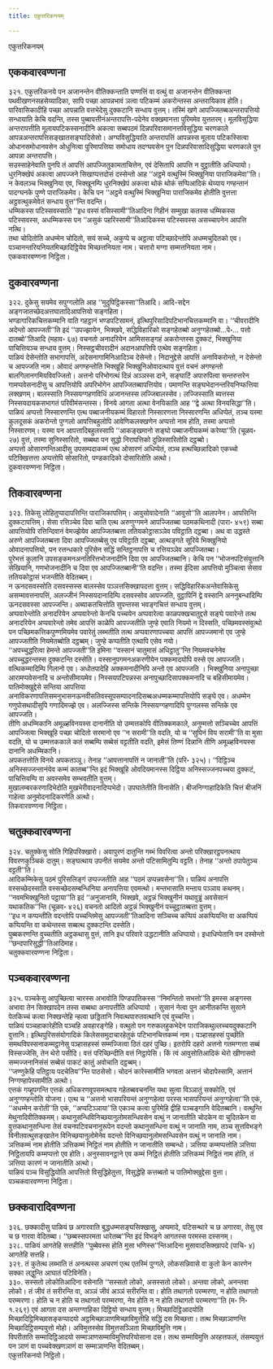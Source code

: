 ```yaml
---
title: एकुत्तरिकनयम्

---
```

एकुत्तरिकनयम्  


## एककवारवण्णना

३२१. एकुत्तरिकनये पन अजानन्तेन वीतिक्कन्ताति पण्णत्तिं वा वत्थुं वा अजानन्तेन वीतिक्कन्ता पथवीखणनसहसेय्यादिका, सापि पच्छा आपन्नभावं ञत्वा पटिकम्मं अकरोन्तस्स अन्तरायिकाव होति।  
पारिवासिकादीहि पच्छा आपन्नाति वत्तभेदेसु दुक्कटानि सन्धाय वुत्तम्। तस्मिं खणे आपज्जितब्बअन्तरापत्तियो सन्धायाति केचि वदन्ति, तस्स पुब्बापत्तीनंअन्तरापत्ति-पदेनेव वक्खमानत्ता पुरिममेव युत्ततरम्। मूलविसुद्धिया अन्तरापत्तीति मूलायपटिकस्सनादीनि अकत्वा सब्बपठमं दिन्नपरिवासमानत्तविसुद्धिया चरणकाले आपन्नअन्तरापत्तिसङ्खातसङ्घादिसेसो। अग्घविसुद्धियाति अन्तरापत्तिं आपन्नस्स मूलाय पटिकस्सित्वा ओधानसमोधानवसेन ओधुनित्वा पुरिमापत्तिया समोधाय तदग्घवसेन पुन दिन्नपरिवासादिसुद्धिया चरणकाले पुन आपन्ना अन्तरापत्ति।  
सउस्साहेनेवाति पुनपि तं आपत्तिं आपज्जितुकामताचित्तेन, एवं देसितापि आपत्ति न वुट्ठातीति अधिप्पायो। धुरनिक्खेपं अकत्वा आपज्जने सिखाप्पत्तदोसं दस्सेन्तो आह ‘‘अट्ठमे वत्थुस्मिं भिक्खुनिया पाराजिकमेवा’’ति। न केवलञ्च भिक्खुनिया एव, भिक्खूनम्पि धुरनिक्खेपं अकत्वा थोकं थोकं सप्पिआदिकं थेय्याय गण्हन्तानं पादग्घनके पुण्णे पाराजिकमेव। केचि पन ‘‘अट्ठमे वत्थुस्मिं भिक्खुनिया पाराजिकमेव होतीति वुत्तत्ता अट्ठवत्थुकमेवेतं सन्धाय वुत्त’’न्ति वदन्ति।  
धम्मिकस्स पटिस्सवस्साति ‘‘इध वस्सं वसिस्सामी’’तिआदिना गिहीनं सम्मुखा कतस्स धम्मिकस्स पटिस्सवस्स, अधम्मिकस्स पन ‘‘असुकं पहरिस्सामी’’तिआदिकस्स पटिस्सवस्स असच्चापनेन आपत्ति नत्थि।  
तथा चोदितोति अधम्मेन चोदितो, सयं सच्चे, अकुप्पे च अट्ठत्वा पटिच्छादेन्तोपि अधम्मचुदितको एव। पञ्चानन्तरियनियतमिच्छादिट्ठियेव मिच्छत्तनियता नाम। चत्तारो मग्गा सम्मत्तनियता नाम।  
एककवारवण्णना निट्ठिता।  


## दुकवारवण्णना

३२२. दुकेसु सयमेव सपुग्गलोति आह ‘‘मुदुपिट्ठिकस्सा’’तिआदि। आदि-सद्देन अङ्गजातच्छेदअत्तघातादिआपत्तियो सङ्गहिता।  
भण्डागारिकचित्तकम्मानि वाति गहट्ठानं भण्डपटिसामनं, इत्थिपुरिसादिपटिभानचित्तकम्मानि वा। ‘‘चीवरादीनि अदेन्तो आपज्जती’’ति इदं ‘‘उपज्झायेन, भिक्खवे, सद्धिविहारिको सङ्गहेतब्बो अनुग्गहेतब्बो…पे॰… पत्तो दातब्बो’’तिआदि (महाव॰ ६७) वचनतो अनादरियेन आमिससङ्गहं अकरोन्तस्स दुक्कटं, भिक्खुनिया पाचित्तियञ्च सन्धाय वुत्तम्। निस्सट्ठचीवरादीनं अदानआपत्तिपि एत्थेव सङ्गहिता।  
पाळियं देसेन्तोति सभागापत्तिं, अदेसनागामिनिआदिञ्च देसेन्तो। निदानुद्देसे आपत्तिं अनाविकरोन्तो, न देसेन्तो च आपज्जति नाम। ओवादं अगण्हन्तोति भिक्खूहि भिक्खुनिओवादत्थाय वुत्तं वचनं अगण्हन्तो बालगिलानगमियविवज्जितो। अत्तनो परिभोगत्थं दिन्नं अञ्ञस्स दाने, सङ्घाटिं अपारुपित्वा सन्तरुत्तरेन गामप्पवेसनादीसु च आपत्तियोपि अपरिभोगेन आपज्जितब्बापत्तियोव। पमाणन्ति सङ्घभेदानन्तरियनिप्फत्तिया लक्खणम्। बालस्साति निस्सयग्गहणविधिं अजानन्तस्स लज्जिबालस्सेव। लज्जिस्साति ब्यत्तस्स निस्सयदायकसभागतं परिवीमंसन्तस्स। विनये आगता अत्था वेनयिकाति आह ‘‘द्वे अत्था विनयसिद्धा’’ति।  
पाळियं अप्पत्तो निस्सारणन्ति एत्थ पब्बाजनीयकम्मं विहारतो निस्सारणत्ता निस्सारणन्ति अधिप्पेतं, तञ्च यस्मा कुलदूसकं अकरोन्तो पुग्गलो आपत्तिबहुलोपि आवेणिकलक्खणेन अप्पत्तो नाम होति, तस्मा अप्पत्तो निस्सारणम्। यस्मा पन आपत्तादिबहुलस्सापि ‘‘आकङ्खमानो सङ्घो पब्बाजनीयकम्मं करेय्या’’ति (चूळव॰ २७) वुत्तं, तस्मा सुनिस्सारितो, सब्बथा पन सुद्धो निरापत्तिको दुन्निस्सारितोति दट्ठब्बो।  
अप्पत्तो ओसारणन्तिआदीसु उपसम्पदाकम्मं एत्थ ओसारणं अधिप्पेतं, तञ्च हत्थच्छिन्नादिको एकच्चो पटिक्खित्तत्ता अप्पत्तोपि सोसारितो, पण्डकादिको दोसारितोति अत्थो।  
दुकवारवण्णना निट्ठिता।  


## तिकवारवण्णना

३२३. तिकेसु लोहितुप्पादापत्तिन्ति पाराजिकापत्तिम्। आवुसोवादेनाति ‘‘आवुसो’’ति आलपनेन। आपत्तिन्ति दुक्कटापत्तिम्। सेसा रत्तिञ्चेव दिवा चाति एत्थ अरुणुग्गमने आपज्जितब्बा पठमकथिनादी (पारा॰ ४५९) सब्बा आपत्तियोपि रत्तिन्दिवानं वेमज्झेयेव आपज्जितब्बत्ता ततियकोट्ठासञ्ञेव पविट्ठाति दट्ठब्बा। अथ वा उद्धस्ते अरुणे आपज्जितब्बत्ता दिवा आपज्जितब्बेसु एव पविट्ठाति दट्ठब्बा, अत्थङ्गते सूरिये भिक्खुनियो ओवादनापत्तियो, पन रत्तन्धकारे पुरिसेन सद्धिं सन्तिट्ठनापत्ति च रत्तियञ्ञेव आपज्जितब्बा।  
पुरेभत्तं कुलानि उपसङ्कमनअनतिरित्तभोजनादीनि दिवा एव आपज्जितब्बानि। केचि पन ‘‘भोजनपटिसंयुत्तानि सेखियानि, गणभोजनादीनि च दिवा एव आपज्जितब्बानी’’ति वदन्ति। तस्मा ईदिसा आपत्तियो मुञ्चित्वा सेसाव ततियकोट्ठासं भजन्तीति वेदितब्बम्।  
न ऊनदसवस्सोति दसवस्सस्स बालस्सेव पञ्ञत्तसिक्खापदत्ता वुत्तम्। सद्धिविहारिकअन्तेवासिकेसु असम्मावत्तनापत्तिं, अलज्जीनं निस्सयदानादिम्पि दसवस्सोव आपज्जति, वुट्ठापिनिं द्वे वस्सानि अननुबन्धादिम्पि ऊनदसवस्सा आपज्जन्ति। अब्याकतचित्तोति सुपन्तस्स भवङ्गचित्तं सन्धाय वुत्तम्।  
अप्पवारेन्तोति अनादरियेन अप्पवारेन्तो केनचि पच्चयेन अप्पवारेत्वा काळपक्खचातुद्दसे सङ्घे पवारेन्ते तत्थ अनादरियेन अप्पवारेन्तो तमेव आपत्तिं काळेपि आपज्जतीति जुण्हे एवाति नियमो न दिस्सति, पच्छिमवस्संवुत्थो पन पच्छिमकत्तिकपुण्णमियमेव पवारेतुं लब्भतीति तत्थ अप्पवारणापच्चया आपत्तिं आपज्जमानो एव जुण्हे आपज्जतीति नियमेतब्बोति दट्ठब्बम्। जुण्हे कप्पतीति एत्थापि एसेव नयो।  
‘‘अपच्चुद्धरित्वा हेमन्ते आपज्जती’’ति इमिना ‘‘वस्सानं चातुमासं अधिट्ठातु’’न्ति नियमवचनेनेव अपच्चुद्धरन्तस्स दुक्कटन्ति दस्सेति। वस्सानुपगमनअकरणीयेन पक्कमादयोपि वस्से एव आपज्जति। वत्थिकम्मादिम्पि गिलानो एव। अधोतपादेहि अक्कमनादीनिपि अन्तो एव आपज्जति । भिक्खुनिया अनापुच्छा आरामप्पवेसनादि च अन्तोसीमायमेव। निस्सयपटिपन्नस्स अनापुच्छादिसापक्कमनादि च बहिसीमायमेव। पातिमोक्खुद्देसे सन्तिया आपत्तिया अनाविकरणापत्तिसमनुभासनऊनवीसतिवस्सूपसम्पादनादिसब्बअधम्मकम्मापत्तियोपि सङ्घे एव। अधम्मेन गणुपोसथादीसुपि गणादिमज्झे एव। अलज्जिस्स सन्तिके निस्सयग्गहणादिपि पुग्गलस्स सन्तिके एव आपज्जति।  
तीणि अधम्मिकानि अमूळ्हविनयस्स दानानीति यो उम्मत्तकोपि वीतिक्कमकाले, अनुम्मत्तो सञ्चिच्चेव आपत्तिं आपज्जित्वा भिक्खूहि पच्छा चोदितो सरमानो एव ‘‘न सरामी’’ति वदति, यो च ‘‘सुपिनं विय सरामी’’ति वा मुसा वदति, यो च उम्मत्तककाले कतं सब्बम्पि सब्बेसं वट्टतीति वदति, इमेसं तिण्णं दिन्नानि तीणि अमूळ्हविनयस्स दानानि अधम्मिकानि।  
अपकतत्तोति विनये अपकतञ्ञू। तेनाह ‘‘आपत्तानापत्तिं न जानाती’’ति (परि॰ ३२५)। ‘‘दिट्ठिञ्च अनिस्सज्जन्तानंयेव कम्मं कातब्ब’’न्ति इदं भिक्खूहि ओवदियमानस्स दिट्ठिया अनिस्सज्जनपच्चया दुक्कटं, पाचित्तियम्पि वा अवस्समेव सम्भवतीति वुत्तम्।  
मुखालम्बरकरणादिभेदोति मुखभेरीवादनादिप्पभेदो। उपघातेतीति विनासेति। बीजनिग्गाहादिकेति चित्तं बीजनिं गाहेत्वा अनुमोदनादिकरणेति अत्थो।  
तिकवारवण्णना निट्ठिता।  


## चतुक्कवारवण्णना

३२४. चतुक्केसु सोति गिहिपरिक्खारो। अवापुरणं दातुन्ति गब्भं विवरित्वा अन्तो परिक्खारट्ठपनत्थाय विवरणकुञ्चिकं दातुम्। सङ्घत्थाय उपनीतं सयमेव अन्तो पटिसामितुम्पि वट्टति। तेनाह ‘‘अन्तो ठपापेतुञ्च वट्टती’’ति।  
आदिकम्मिकेसु पठमं पुरिसलिङ्गं उप्पज्जतीति आह ‘‘पठमं उप्पन्नवसेना’’ति। पाळियं अनापत्ति वस्सच्छेदस्साति वस्सच्छेदसम्बन्धिनिया अनापत्तिया एवमत्थो। मन्तभासाति मन्ताय पञ्ञाय कथनम्। ‘‘नवमभिक्खुनितो पट्ठाया’’ति इदं ‘‘अनुजानामि, भिक्खवे, अट्ठन्नं भिक्खुनीनं यथावुड्ढं अवसेसानं यथाकतिक’’न्ति (चूळव॰ ४२६) वचनतो आदितो अट्ठन्नं भिक्खुनीनं पच्चुट्ठातब्बत्ता वुत्तम्।  
‘‘इध न कप्पन्तीति वदन्तोपि पच्चन्तिमेसु आपज्जती’’तिआदिना सञ्चिच्च कप्पियं अकप्पियन्ति वा अकप्पियं कप्पियन्ति वा कथेन्तस्स सब्बत्थ दुक्कटन्ति दस्सेति।  
पुब्बकरणन्ति वुच्चतीति अट्ठकथासु वुत्तं, तानि इध परिवारे उद्धटानीति अधिप्पायो। इधाधिप्पेतानि पन दस्सेन्तो ‘‘छन्दपारिसुद्धी’’तिआदिमाह।  
चतुक्कवारवण्णना निट्ठिता।  


## पञ्चकवारवण्णना

३२५. पञ्चकेसु आपुच्छित्वा चारस्स अभावोति पिण्डपातिकस्स ‘‘निमन्तितो सभत्तो’’ति इमस्स अङ्गस्स अभावा तेन सिक्खापदेन तस्स सब्बथा अनापत्तीति अधिप्पायो । सुसानं नेत्वा पुन आनीतकन्ति सुसाने पेतकिच्चं कत्वा निक्खन्तेहि न्हत्वा छड्डितानि निवत्थपारुतवत्थानि एवं वुच्चन्ति।  
पाळियं पञ्चहाकारेहीति पञ्चहि अवहारङ्गेहि। वत्थुतो पन गरुकलहुकभेदेन पाराजिकथुल्लच्चयदुक्कटानि वुत्तानि। इत्थिपुरिससंयोगादिकं किलेससमुदाचारहेतुकं पटिभानचित्तकम्मं नाम। पञ्हासहस्सं पुच्छीति समथविपस्सनाकम्मट्ठानेसु पञ्हासहस्सं सम्मज्जित्वा ठितं दहरं पुच्छि। इतरोपि दहरो अत्तनो गतमग्गत्ता सब्बं विस्सज्जेसि, तेन थेरो पसीदि। वत्तं परिच्छिन्दीति वत्तं निट्ठापेसि। किं त्वं आवुसोतिआदिकं थेरो खीणासवो सम्मज्जनानिसंसं सब्बेसं पाकटं कातुं अवोचाति दट्ठब्बम्।  
‘‘जण्णुकेहि पतिट्ठाय पदचेतिय’’न्ति पाठसेसो। चोदनं कारेस्सामीति भगवता अत्तानं चोदापेस्सामि, अत्तानं निग्गण्हापेस्सामीति अत्थो।  
एत्तकं गय्हूपगन्ति एत्तकं अधिकरणवूपसमत्थाय गहेतब्बवचनन्ति यथा सुत्वा विञ्ञातुं सक्कोति, एवं अनुग्गण्हन्तोति योजना। एत्थ च ‘‘अत्तनो भासपरियन्तं अनुग्गहेत्वा परस्स भासपरियन्तं अनुग्गहेत्वा’’ति एकं, ‘‘अधम्मेन करोती’’ति एकं, ‘‘अप्पटिञ्ञाया’’ति एकञ्च कत्वा पुरिमेहि द्वीहि पञ्चङ्गानि वेदितब्बानि। वत्थुन्ति मेथुनादिवीतिक्कमम्। कथानुसन्धिविनिच्छयानुलोमसन्धिवसेन वत्थुं न जानातीति चोदकेन वा चुदितकेन वा वुत्तकथानुसन्धिना तेसं वचनपटिवचनानुरूपेन वदन्तो कथानुसन्धिना वत्थुं न जानाति नाम, तञ्च सुत्तविभङ्गे विनीतवत्थुसङ्खातेन विनिच्छयानुलोमेनेव वदन्तो विनिच्छयानुलोमसन्धिवसेन वत्थुं न जानाति नाम। ञत्तिकम्मं नाम होतीति ञत्तिकम्मं निट्ठितं नाम होतीति न जानातीति सम्बन्धो। ञत्तिया कम्मप्पत्तोति ञत्तिया निट्ठितायपि कम्मप्पत्तो एव होति। अनुस्सावनट्ठाने एव कम्मं निट्ठितं होतीति ञत्तिकम्मं निट्ठितं नाम होति, तं ञत्तिया कारणं न जानातीति अत्थो।  
पाळियं पञ्च विसुद्धियोति आपत्तितो विसुद्धिहेतुत्ता, विसुद्धेहि कत्तब्बतो च पातिमोक्खुद्देसा वुत्ता।  
पञ्चकवारवण्णना निट्ठिता।  


## छक्कवारादिवण्णना

३२६. छक्कादीसु पाळियं छ अगारवाति बुद्धधम्मसङ्घसिक्खासु, अप्पमादे, पटिसन्थारे च छ अगारवा, तेसु एव च छ गारवा वेदितब्बा। ‘‘छब्बस्सपरमता धारेतब्ब’’न्ति इदं विभङ्गे आगतस्स परमस्स दस्सनम्।  
३२८. पाळियं आगतेहि सत्तहीति ‘‘पुब्बेवस्स होति मुसा भणिस्स’’न्तिआदिना मुसावादसिक्खापदे (पाचि॰ ४) आगतेहि सत्तहि।  
३२९. तं कुतेत्थ लब्भाति तं अनत्थस्स अचरणं एत्थ एतस्मिं पुग्गले, लोकसन्निवासे वा कुतो केन कारणेन सक्का लद्धुन्ति आघातं पटिविनेति।  
३३०. सस्सतो लोकोतिआदिना वसेनाति ‘‘सस्सतो लोको, असस्सतो लोको। अन्तवा लोको, अनन्तवा लोको। तं जीवं तं सरीरन्ति वा, अञ्ञं जीवं अञ्ञं सरीरन्ति वा। होति तथागतो परम्मरणा, न होति तथागतो परम्मरणा। होति च न होति च तथागतो परम्मरणा, नेव होति न न होति तथागतो परम्मरणा’’ति (म॰ नि॰ १.२६९) एवं आगता दस अन्तग्गाहिका दिट्ठियो सन्धाय वुत्तम्। मिच्छादिट्ठिआदयोति मिच्छादिट्ठिमिच्छासङ्कप्पादयो अट्ठमिच्छाञाणमिच्छाविमुत्तीहि सद्धिं दस मिच्छत्ता। तत्थ मिच्छाञाणन्ति मिच्छादिट्ठिसम्पयुत्तो मोहो। अविमुत्तस्सेव विमुत्तसञ्ञिता मिच्छाविमुत्ति नाम।  
विपरीताति सम्मादिट्ठिआदयो सम्माञाणसम्माविमुत्तिपरियोसाना दस। तत्थ सम्माविमुत्ति अरहत्तफलं, तंसम्पयुत्तं पन ञाणं वा पच्चवेक्खणञाणं वा सम्माञाणन्ति वेदितब्बम्।  
एकुत्तरिकनयो निट्ठितो।  